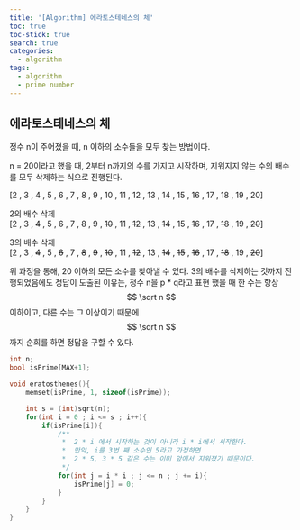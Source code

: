 ```yaml
---
title: '[Algorithm] 에라토스테네스의 체'
toc: true
toc-stick: true
search: true
categories:
  - algorithm
tags:
  - algorithm
  - prime number
---
```


## 에라토스테네스의 체

정수 n이 주어졌을 때, n 이하의 소수들을 모두 찾는 방법이다.

n = 20이라고 했을 때, 2부터 n까지의 수를 가지고 시작하며, 지워지지 않는 수의 배수를 모두 삭제하는 식으로 진행된다.

[2 , 3 , 4 , 5 , 6 , 7 , 8 , 9 , 10 , 11 , 12 , 13 , 14 , 15 , 16 , 17 , 18 , 19 , 20]

2의 배수 삭제  
[2 , 3 , ~~4~~ , 5 , ~~6~~ , 7 , ~~8~~ , 9 , ~~10~~ , 11 , ~~12~~ , 13 , ~~14~~ , 15 , ~~16~~ , 17 , ~~18~~ , 19 , ~~20~~]


3의 배수 삭제  
[2 , 3 , ~~4~~ , 5 , ~~6~~ , 7 , ~~8~~ , ~~9~~ , ~~10~~ , 11 , ~~12~~ , 13 , ~~14~~ , ~~15~~ , ~~16~~ , 17 , ~~18~~ , 19 , ~~20~~]


위 과정을 통해, 20 이하의 모든 소수를 찾아낼 수 있다. 3의 배수를 삭제하는 것까지 진행되었음에도 정답이 도출된 이유는,
정수 n을 p * q라고 표현 했을 때 한 수는 항상 $$ \sqrt n $$ 이하이고, 다른 수는 그 이상이기 때문에 $$ \sqrt n $$ 까지 순회를 하면 정답을 구할 수 있다.


``` cpp
int n;
bool isPrime[MAX+1];

void eratosthenes(){
	memset(isPrime, 1, sizeof(isPrime));

	int s = (int)sqrt(n);
	for(int i = 0 ; i <= s ; i++){
		if(isPrime[i]){
			/**
			 *	2 * i 에서 시작하는 것이 아니라 i * i에서 시작한다.
			 *  만약, i를 3번 째 소수인 5라고 가정하면
			 *  2 * 5, 3 * 5 같은 수는 이미 앞에서 지워졌기 때문이다.
			 */
			for(int j = i * i ; j <= n ; j += i){
				isPrime[j] = 0;
			}
		}
	}
}
```